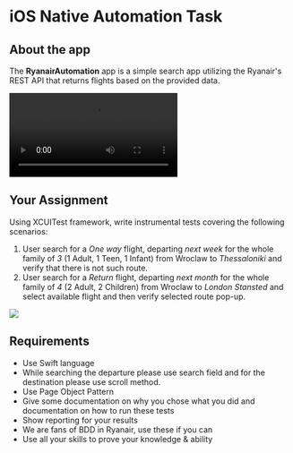 # iOS Native Automation Task

## About the app

The **RyanairAutomation** app is a simple search app utilizing the Ryanair's REST API that returns flights based on the provided data. 

![](RyanairAutomation.mov)

## Your Assignment

Using XCUITest framework, write instrumental tests covering the following scenarios:

1. User search for a *One way* flight, departing *next week* for the whole family of *3* (1 Adult, 1 Teen, 1 Infant) from Wroclaw to *Thessaloniki* and verify that there is not such route.
2. User search for a *Return* flight, departing *next month* for the whole family of *4* (2 Adult, 2 Children) from Wroclaw to *London Stansted* and select available flight and then verify selected route pop-up.

![](RyanairAutomation.gif)

## Requirements
- Use Swift language
- While searching the departure please use search field and for the destination please use scroll method. 
- Use Page Object Pattern
- Give some documentation on why you chose what you did and documentation on how to run these tests
- Show reporting for your results
- We are fans of BDD in Ryanair, use these if you can
- Use all your skills to prove your knowledge & ability

